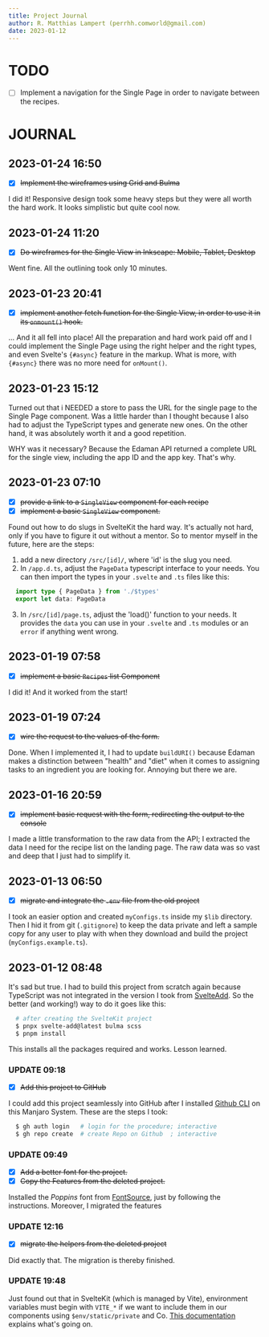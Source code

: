 ```yaml
---
title: Project Journal
author: R. Matthias Lampert (perrhh.comworld@gmail.com)
date: 2023-01-12 
---
```



# TODO

- [ ] Implement a navigation for the Single Page in order to 
      navigate between the recipes.


# JOURNAL

## 2023-01-24 16:50

- [x] ~~Implement the wireframes using Grid and Bulma~~

I did it! Responsive design took some heavy steps but they were all worth
the hard work. It looks simplistic but quite cool now.


## 2023-01-24 11:20

- [x] ~~Do wireframes for the Single View in Inkscape: Mobile, Tablet, Desktop~~

Went fine. All the outlining took only 10 minutes.


## 2023-01-23 20:41

- [x] ~~implement another fetch function for the Single View, in order to use it
      in its `onmount()` hook.~~

... And it all fell into place! All the preparation and hard work paid off
and I could implement the Single Page using the right helper and the right
types, and even Svelte's `{#async}` feature in the markup. What is more, 
with `{#async}` there was no more need for `onMount()`.

## 2023-01-23 15:12

Turned out that i NEEDED a store to pass the URL for the single page to the
Single Page component. Was a little harder than I thought because I also had to
adjust the TypeScript types and generate new ones. On the other hand, it was
absolutely worth it and a good repetition.

WHY was it necessary? Because the Edaman API returned a complete URL for the
single view, including the app ID and the app key. That's why.

## 2023-01-23 07:10

- [x] ~~provide a link to a `SingleView` component for each recipe~~
- [x] ~~implement a basic `SingleView` component.~~

Found out how to do slugs in SvelteKit the hard way. It's actually not hard,
only if you have to figure it out without a mentor. So to mentor myself in 
the future, here are the steps:

1. add a new directory `/src/[id]/`, where 'id' is the slug you need.
2. In `/app.d.ts`, adjust the `PageData` typescript interface to your needs.
   You can then import the types in your `.svelte` and `.ts` files like this:

```typescript
  import type { PageData } from './$types'
  export let data: PageData
```

3. In `/src/[id]/page.ts`, adjust the 'load()' function to your needs. It provides 
   the `data` you can use in your `.svelte` and `.ts` modules or an `error` if
   anything went wrong.


## 2023-01-19 07:58

- [x] ~~implement a basic `Recipes` list Component~~

I did it! And it worked from the start!

## 2023-01-19 07:24

- [x] ~~wire the request to the values of the form.~~

Done. When I implemented it, I had to update `buildURI()` because Edaman makes
a distinction between "health" and "diet" when it comes to assigning tasks to
an ingredient you are looking for. Annoying but there we are. 

## 2023-01-16 20:59

- [x] ~~implement basic request with the form, redirecting the output to the console~~

I made a little transformation to the raw data from the API; I extracted the 
data I need for the recipe list on the landing page. The raw data was so vast
and deep that I just had to simplify it.


## 2023-01-13 06:50

- [x] ~~migrate and integrate the `.env` file from the old project~~

I took an easier option and created `myConfigs.ts` inside my `$lib` directory.
Then I hid it from git (`.gitignore`) to keep the data private and left a
sample copy for any user to play with when they download and build the project
(`myConfigs.example.ts`).


## 2023-01-12 08:48

It's sad but true. I had to build this project from scratch again because
TypeScript was not integrated in the version I took from 
[SvelteAdd](https://github.com/svelte-add/). So the better (and
working!) way to do it goes like this:

```bash
  # after creating the SvelteKit project
  $ pnpx svelte-add@latest bulma scss
  $ pnpm install
```

This installs all the packages required and works. Lesson learned.

### UPDATE 09:18

- [x] ~~Add this project to GitHub~~

I could add this project seamlessly into GitHub after I
installed
[Github CLI](https://software.manjaro.org/package/github-cli) on this
Manjaro System. These are the steps I took:

```bash
  $ gh auth login   # login for the procedure; interactive
  $ gh repo create  # create Repo on Github  ; interactive
```

### UPDATE 09:49

- [x] ~~Add a better font for the project.~~
- [x] ~~Copy the Features from the deleted project.~~

Installed the _Poppins_ font from
[FontSource](https://fontsource.org/fonts/poppins), just by following
the instructions. Moreover, I migrated the features

### UPDATE 12:16

- [x] ~~migrate the helpers from the deleted project~~

Did exactly that. The migration is thereby finished.

### UPDATE 19:48

Just found out that in SvelteKit (which is managed by Vite), environment
variables must begin with `VITE_*` if we want to include them in our 
components using `$env/static/private` and Co. 
[This documentation](https://vitejs.dev/guide/env-and-mode.html#env-files)
explains what's going on.
